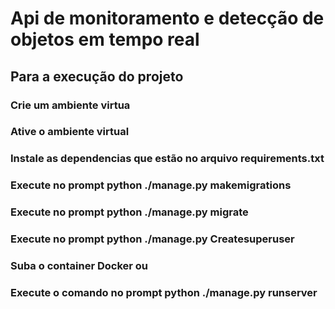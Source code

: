 # Api de monitoramento e detecção de objetos em tempo real

## Para a execução do projeto

### Crie um ambiente virtua
### Ative o ambiente virtual
### Instale as dependencias que estão no arquivo requirements.txt
### Execute no prompt python ./manage.py makemigrations
### Execute no prompt python ./manage.py migrate
### Execute no prompt python ./manage.py Createsuperuser
### Suba o container Docker ou
### Execute o comando no prompt python ./manage.py runserver
